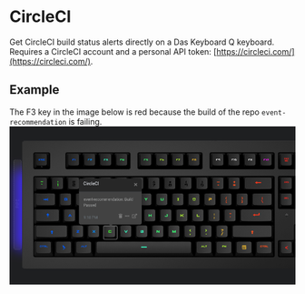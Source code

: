 # CircleCI

Get CircleCI build status alerts directly on a Das Keyboard Q keyboard. Requires a CircleCI account
and a personal API token: [https://circleci.com/](https://circleci.com/).

## Example

The F3 key in the image below is red because the build of the repo `event-recommendation` is failing.
![CircleCI on a Das Keybaord Q](assets/image.png "Das Keyboard CircleCI applet")